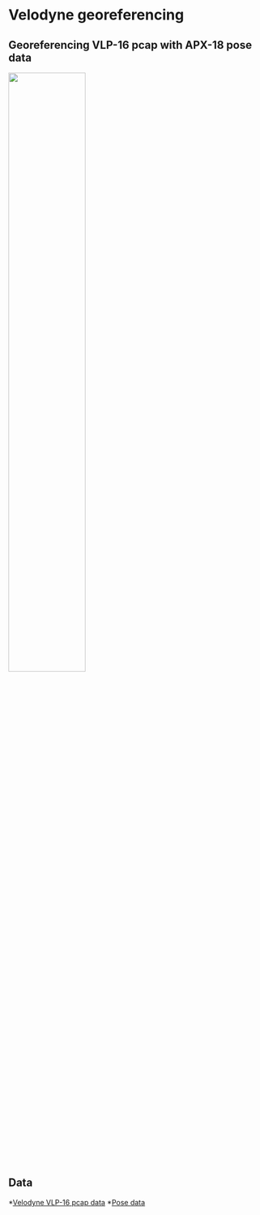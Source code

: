 
#  Velodyne georeferencing 
##  Georeferencing VLP-16 pcap with APX-18 pose data

<img src="https://https://github.com/Gyudori/VelodynePCAP_mapping_with_pose_data/images/mapping_result.png" width = 55% height = 55%/>

## Data
*[Velodyne VLP-16 pcap data](https://drive.google.com/drive/folders/11MAYYT8yh1Ydfoc_mmwxt-mFJUpKXrsx?usp=sharing)
*[Pose data](https://drive.google.com/drive/folders/1zbDNGi452DZ0ElnssES-GXE0Bkjyolno?usp=sharing)


